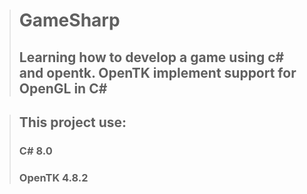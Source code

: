># GameSharp
>## Learning how to develop a game using c# and opentk. OpenTK implement support for OpenGL in C#

>## This project use:
>### C# 8.0
>### OpenTK 4.8.2